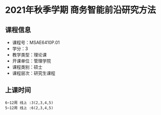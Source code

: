 # 2021年秋季学期 商务智能前沿研究方法 






## 课程信息

- 课程号：MSAE6410P.01
- 学分：3
- 教学类型：理论课
- 开课单位：管理学院
- 课程类别：硕士
- 课程层次：研究生课程

## 上课时间

```
6~12周 线上 :3(2,3,4,5)
5~12周 线上 :6(2,3,4,5)
```

